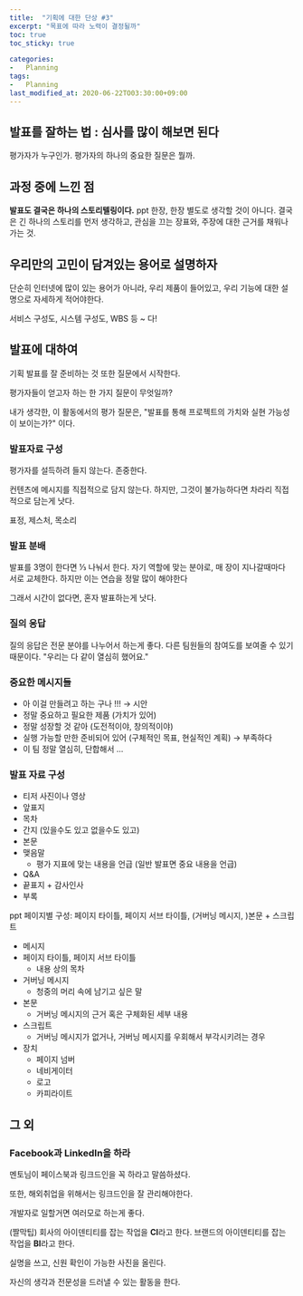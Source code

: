 ```yaml
---
title:  "기획에 대한 단상 #3"
excerpt: "목표에 따라 노력이 결정될까"
toc: true
toc_sticky: true

categories:
-   Planning
tags:
-   Planning
last_modified_at: 2020-06-22TO03:30:00+09:00
---
```


## 발표를 잘하는 법 : 심사를 많이 해보면 된다

평가자가 누구인가.
평가자의 하나의 중요한 질문은 뭘까.

## 과정 중에 느낀 점

**발표도 결국은 하나의 스토리텔링이다.**
ppt 한장, 한장 별도로 생각할 것이 아니다.
결국은 긴 하나의 스토리를 먼저 생각하고,
관심을 끄는 장표와, 주장에 대한 근거를 채워나가는 것.

## 우리만의 고민이 담겨있는 용어로 설명하자

단순히 인터넷에 많이 있는 용어가 아니라,
우리 제품이 들어있고,
우리 기능에 대한 설명으로 자세하게 적어야한다.

서비스 구성도,
시스템 구성도,
WBS 등 ~ 다!

## 발표에 대하여

기획 발표를 잘 준비하는 것 또한 질문에서 시작한다.

평가자들이 얻고자 하는 한 가지 질문이 무엇일까?

내가 생각한, 이 활동에서의 평가 질문은,
"발표를 통해 프로젝트의 가치와 실현 가능성이 보이는가?" 이다.

### 발표자료 구성

평가자를 설득하려 들지 않는다.
존중한다.

컨텐츠에 메시지를 직접적으로 담지 않는다.
하지만, 그것이 불가능하다면 차라리 직접적으로 담는게 낫다.

표정, 제스처, 목소리

### 발표 분배

발표를 3명이 한다면 ⅓ 나눠서 한다.
자기 역할에 맞는 분야로,
매 장이 지나갈때마다 서로 교체한다.
하지만 이는 연습을 정말 많이 해야한다

그래서 시간이 없다면, 혼자 발표하는게 낫다.

### 질의 응답

질의 응답은 전문 분야를 나누어서 하는게 좋다.
다른 팀원들의 참여도를 보여줄 수 있기 때문이다.
"우리는 다 같이 열심히 했어요."

### 중요한 메시지들

- 아 이걸 만들려고 하는 구나 !!! → 시안
- 정말 중요하고 필요한 제품 (가치가 있어)
- 정말 성장할 것 같아 (도전적이야, 창의적이야)
- 실행 가능할 만한 준비되어 있어 (구체적인 목표, 현실적인 계획) → 부족하다
- 이 팀 정말 열심히, 단합해서 ...

### 발표 자료 구성

- 티저 사진이나 영상
- 앞표지
- 목차
- 간지 (있을수도 있고 없을수도 있고)
- 본문
- 맺음말
  - 평가 지표에 맞는 내용을 언급 (일반 발표면 중요 내용을 언급)
- Q&A
- 끝표지 + 감사인사
- 부록

ppt 페이지별 구성: 페이지 타이틀, 페이지 서브 타이틀, (거버닝 메시지, )본문 + 스크립트

- 메시지
- 페이지 타이틀, 페이지 서브 타이틀
  - 내용 상의 목차
- 거버닝 메시지
  - 청중의 머리 속에 남기고 싶은 말
- 본문
  - 거버닝 메시지의 근거 혹은 구체화된 세부 내용
- 스크립트
  - 거버닝 메시지가 없거나, 거버닝 메시지를 우회해서 부각시키려는 경우
- 장치
  - 페이지 넘버
  - 네비게이터
  - 로고
  - 카피라이트

## 그 외

### Facebook과 LinkedIn을 하라

멘토님이 페이스북과 링크드인을 꼭 하라고 말씀하셨다.

또한, 해외취업을 위해서는 링크드인을 잘 관리해야한다.

개발자로 일할거면 여러모로 하는게 좋다.

(짤막팁)
회사의 아이덴티티를 잡는 작업을 **CI**라고 한다.
브랜드의 아이덴티티를 잡는 작업을 **BI**라고 한다.

실명을 쓰고,
신원 확인이 가능한 사진을 올린다.

자신의 생각과 전문성을 드러낼 수 있는 활동을 한다.
